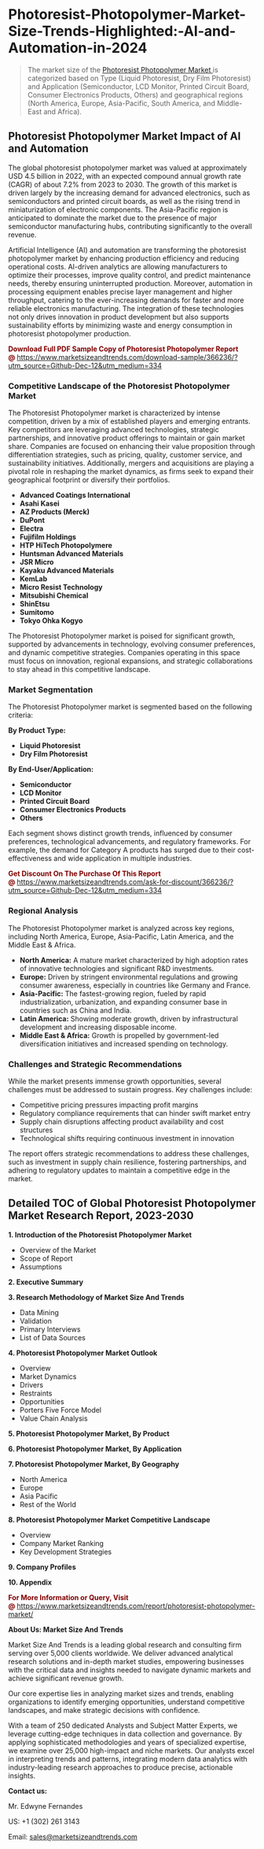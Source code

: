 <H1>Photoresist-Photopolymer-Market-Size-Trends-Highlighted:-AI-and-Automation-in-2024</H1><blockquote><p>The market size of the <a href="https://www.marketsizeandtrends.com/download-sample/366236/?utm_source=Github-Dec-12&amp;utm_medium=334" target="_blank">Photoresist Photopolymer Market </a>is categorized based on Type (Liquid Photoresist, Dry Film Photoresist) and Application (Semiconductor, LCD Monitor, Printed Circuit Board, Consumer Electronics Products, Others) and geographical regions (North America, Europe, Asia-Pacific, South America, and Middle-East and Africa).</p></blockquote><p><h2>Photoresist Photopolymer Market Impact of AI and Automation</h2><p>The global photoresist photopolymer market was valued at approximately USD 4.5 billion in 2022, with an expected compound annual growth rate (CAGR) of about 7.2% from 2023 to 2030. The growth of this market is driven largely by the increasing demand for advanced electronics, such as semiconductors and printed circuit boards, as well as the rising trend in miniaturization of electronic components. The Asia-Pacific region is anticipated to dominate the market due to the presence of major semiconductor manufacturing hubs, contributing significantly to the overall revenue.</p><p>Artificial Intelligence (AI) and automation are transforming the photoresist photopolymer market by enhancing production efficiency and reducing operational costs. AI-driven analytics are allowing manufacturers to optimize their processes, improve quality control, and predict maintenance needs, thereby ensuring uninterrupted production. Moreover, automation in processing equipment enables precise layer management and higher throughput, catering to the ever-increasing demands for faster and more reliable electronics manufacturing. The integration of these technologies not only drives innovation in product development but also supports sustainability efforts by minimizing waste and energy consumption in photoresist photopolymer production.</p></p><p><strong><span style="color: #800000;">Download Full PDF Sample Copy of Photoresist Photopolymer Report @</span>&nbsp;</strong><a href="https://www.marketsizeandtrends.com/download-sample/366236/?utm_source=Github-Dec-12&amp;utm_medium=334">https://www.marketsizeandtrends.com/download-sample/366236/?utm_source=Github-Dec-12&amp;utm_medium=334</a></p><h3>Competitive Landscape of the Photoresist Photopolymer Market</h3><p>The Photoresist Photopolymer market is characterized by intense competition, driven by a mix of established players and emerging entrants. Key competitors are leveraging advanced technologies, strategic partnerships, and innovative product offerings to maintain or gain market share. Companies are focused on enhancing their value proposition through differentiation strategies, such as pricing, quality, customer service, and sustainability initiatives. Additionally, mergers and acquisitions are playing a pivotal role in reshaping the market dynamics, as firms seek to expand their geographical footprint or diversify their portfolios.</p><p><strong><p><ul><li>Advanced Coatings International </li><li> Asahi Kasei </li><li> AZ Products (Merck) </li><li> DuPont </li><li> Electra </li><li> Fujifilm Holdings </li><li> HTP HiTech Photopolymere </li><li> Huntsman Advanced Materials </li><li> JSR Micro </li><li> Kayaku Advanced Materials </li><li> KemLab </li><li> Micro Resist Technology </li><li> Mitsubishi Chemical </li><li> ShinEtsu </li><li> Sumitomo </li><li> Tokyo Ohka Kogyo</p></li></ul></p></strong></p><p>The Photoresist Photopolymer market is poised for significant growth, supported by advancements in technology, evolving consumer preferences, and dynamic competitive strategies. Companies operating in this space must focus on innovation, regional expansions, and strategic collaborations to stay ahead in this competitive landscape.</p><h3>Market Segmentation</h3><p>The Photoresist Photopolymer market is segmented based on the following criteria:</p><p><strong>By Product Type:</strong></p><p><strong><p><ul><li>Liquid Photoresist </li><li> Dry Film Photoresist</p></li></ul></p></strong></p><p><strong>By End-User/Application:</strong></p><p><strong><p><ul><li>Semiconductor </li><li> LCD Monitor </li><li> Printed Circuit Board </li><li> Consumer Electronics Products </li><li> Others</p></li></ul></p></strong></p><p>Each segment shows distinct growth trends, influenced by consumer preferences, technological advancements, and regulatory frameworks. For example, the demand for Category A products has surged due to their cost-effectiveness and wide application in multiple industries.</p><p><strong><span style="color: #800000;">Get Discount On The Purchase Of This Report @&nbsp;</span></strong><a href="https://www.marketsizeandtrends.com/ask-for-discount/366236/?utm_source=Github-Dec-12&amp;utm_medium=334">https://www.marketsizeandtrends.com/ask-for-discount/366236/?utm_source=Github-Dec-12&amp;utm_medium=334</a></p><h3>Regional Analysis</h3><p>The Photoresist Photopolymer market is analyzed across key regions, including North America, Europe, Asia-Pacific, Latin America, and the Middle East &amp; Africa.</p><ul><li><strong>North America:</strong> A mature market characterized by high adoption rates of innovative technologies and significant R&amp;D investments.</li><li><strong>Europe:</strong> Driven by stringent environmental regulations and growing consumer awareness, especially in countries like Germany and France.</li><li><strong>Asia-Pacific:</strong> The fastest-growing region, fueled by rapid industrialization, urbanization, and expanding consumer base in countries such as China and India.</li><li><strong>Latin America:</strong> Showing moderate growth, driven by infrastructural development and increasing disposable income.</li><li><strong>Middle East &amp; Africa:</strong> Growth is propelled by government-led diversification initiatives and increased spending on technology.</li></ul><h3>Challenges and Strategic Recommendations</h3><p>While the market presents immense growth opportunities, several challenges must be addressed to sustain progress. Key challenges include:</p><ul><li>Competitive pricing pressures impacting profit margins</li><li>Regulatory compliance requirements that can hinder swift market entry</li><li>Supply chain disruptions affecting product availability and cost structures</li><li>Technological shifts requiring continuous investment in innovation</li></ul><p>The report offers strategic recommendations to address these challenges, such as investment in supply chain resilience, fostering partnerships, and adhering to regulatory updates to maintain a competitive edge in the market.</p><h2>Detailed TOC of Global Photoresist Photopolymer Market Research Report, 2023-2030</h2><p><strong>1. Introduction of the Photoresist Photopolymer Market</strong></p><ul><li>Overview of the Market</li><li>Scope of Report</li><li>Assumptions&nbsp;</li></ul><p><strong>2. Executive Summary</strong></p><p><strong>3. Research Methodology of <strong>Market Size And Trends</strong></strong></p><ul><li>Data Mining</li><li>Validation</li><li>Primary Interviews</li><li>List of Data Sources&nbsp;</li></ul><p><strong>4. Photoresist Photopolymer Market Outlook</strong></p><ul><li>Overview</li><li>Market Dynamics</li><li>Drivers</li><li>Restraints</li><li>Opportunities</li><li>Porters Five Force Model</li><li>Value Chain Analysis&nbsp;</li></ul><p><strong>5. Photoresist Photopolymer Market, By Product</strong></p><p><strong>6. Photoresist Photopolymer Market, By Application</strong></p><p><strong>7. Photoresist Photopolymer Market, By Geography</strong></p><ul><li>North America</li><li>Europe</li><li>Asia Pacific</li><li>Rest of the World&nbsp;</li></ul><p><strong>8. Photoresist Photopolymer Market Competitive Landscape</strong></p><ul><li>Overview</li><li>Company Market Ranking</li><li>Key Development Strategies&nbsp;</li></ul><p><strong>9. Company Profiles</strong></p><p><strong>10. Appendix</strong></p><p><strong><span style="color: #800000;">For More Information or Query, Visit @&nbsp;</span></strong><a href="https://www.marketsizeandtrends.com/report/photoresist-photopolymer-market/">https://www.marketsizeandtrends.com/report/photoresist-photopolymer-market/</a></p><p></p><p><strong>About Us:&nbsp;Market Size And Trends</strong></p><p>Market Size And Trends&nbsp;is a leading global research and consulting firm serving over 5,000 clients worldwide. We deliver advanced analytical research solutions and in-depth market studies, empowering businesses with the critical data and insights needed to navigate dynamic markets and achieve significant revenue growth.</p><p>Our core expertise lies in analyzing market sizes and trends, enabling organizations to identify emerging opportunities, understand competitive landscapes, and make strategic decisions with confidence.</p><p>With a team of 250 dedicated Analysts and Subject Matter Experts, we leverage cutting-edge techniques in data collection and governance. By applying sophisticated methodologies and years of specialized expertise, we examine over 25,000 high-impact and niche markets. Our analysts excel in interpreting trends and patterns, integrating modern data analytics with industry-leading research approaches to produce precise, actionable insights.</p><p><strong>Contact us:</strong></p><p>Mr. Edwyne Fernandes</p><p>US: +1 (302) 261 3143</p><p>Email: <a href="mailto:sales@marketsizeandtrends.com">sales@marketsizeandtrends.com</a>&nbsp;</p>
